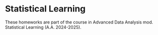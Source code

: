 # Statistical Learning
These homeworks are part of the course in Advanced Data Analysis mod. Statistical Learning (A.A. 2024-2025).
